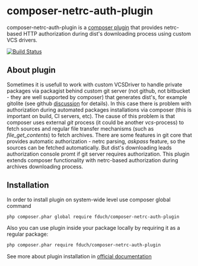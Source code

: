 composer-netrc-auth-plugin
==========================

composer-netrc-auth-plugin is a [composer plugin](https://getcomposer.org/doc/articles/plugins.md) that provides netrc-based HTTP authorization during dist's
downloading process using custom VCS drivers.

[![Build Status](https://travis-ci.org/fduch/composer-netrc-auth-plugin.svg?branch=master)](https://travis-ci.org/fduch/composer-netrc-auth-plugin)

About plugin
------------

Sometimes it is usefull to work with custom VCSDriver to handle private packages
via packagist behind custom git server (not github, not bitbucket - they are well supported by composer) that generates
dist's, for example gitolite (see github [discussion](https://github.com/composer/packagist/issues/389) for details).
In this case there is problem with authorization during automated packages installations via composer
(this is important on build, CI servers, etc).
The cause of this problem is that composer uses external *git* process (it could be another *vcs*-process)
to fetch sources and regular file transfer mechanisms (such as *file_get_contents*) to fetch archives.
There are some features in git core that provides automatic authorization - netrc parsing, *askpass* feature, so
the sources can be fetched automatically. But dist's downloading leads authorization console promt if git server
requires authorization.
This plugin extends composer functionality with netrc-based authorization during archives downloading process.

Installation
------------
In order to install plugin on system-wide level use composer global command
```sh
php composer.phar global require fduch/composer-netrc-auth-plugin
```

Also you can use plugin inside your package locally by requiring it as a regular package:
```sh
php composer.phar require fduch/composer-netrc-auth-plugin
```

See more about plugin installation in [official documentation](https://getcomposer.org/doc/articles/plugins.md#using-plugins)
